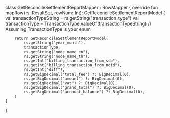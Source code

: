 class GetReconcileSettlementReportMapper : RowMapper<GetReconcileSettlementReportModel> {
    override fun mapRow(rs: ResultSet, rowNum: Int): GetReconcileSettlementReportModel {
        val transactionTypeString = rs.getString("transaction_type")
        val transactionType = TransactionType.valueOf(transactionTypeString) // Assuming TransactionType is your enum

        return GetReconcileSettlementReportModel(
            rs.getString("year_month"),
            transactionType,
            rs.getString("node_name_en"),
            rs.getString("node_name_th"),
            rs.getInt("billing_transaction_from_scb"),
            rs.getInt("billing_transaction_from_ndid"),
            rs.getInt("diff"),
            rs.getBigDecimal("total_fee") ?: BigDecimal(0),
            rs.getBigDecimal("amount") ?: BigDecimal(0),
            rs.getBigDecimal("vat") ?: BigDecimal(0),
            rs.getBigDecimal("grand_total") ?: BigDecimal(0),
            rs.getBigDecimal("account_balance") ?: BigDecimal(0),
        )
    }
}